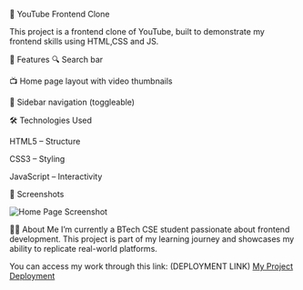 🎥 YouTube Frontend Clone

This project is a frontend clone of YouTube, built to demonstrate my frontend skills using HTML,CSS and JS.

📌 Features
🔍 Search bar 

📺 Home page layout with video thumbnails

🧭 Sidebar navigation (toggleable)

🛠️ Technologies Used

HTML5 – Structure

CSS3 – Styling

JavaScript – Interactivity


📸 Screenshots

![Home Page Screenshot](https://github.com/user-attachments/assets/00770a69-cc4f-4c9f-9c3b-c9bf12b8d3e2)

🧑‍💻 About Me
I’m currently a BTech CSE student passionate about frontend development. This project is part of my learning journey and showcases my ability to replicate real-world platforms.

You can access my work through this link: (DEPLOYMENT LINK)
[My Project Deployment](https://youtube-clone-done.netlify.app)
